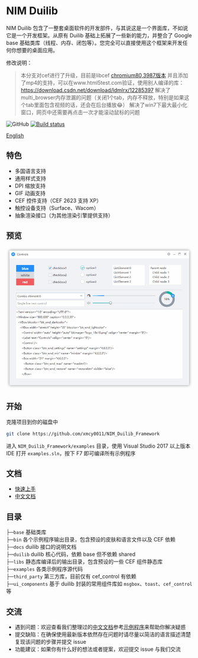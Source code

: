 # NIM Duilib

NIM Duilib 包含了一整套桌面软件的开发部件，与其说这是一个界面库，不如说它是一个开发框架。从原有 Duilib 基础上拓展了一些新的能力，并整合了 Google base 基础类库（线程、内存、闭包等）。您完全可以直接使用这个框架来开发任何你想要的桌面应用。

修改说明：
> 本分支对cef进行了升级，目前是libcef [chromium80,3987版本](http://opensource.spotify.com/cefbuilds/index.html)
> 并且添加了mp4的支持，可以在www.html5test.com验证，使用别人编译的库：https://download.csdn.net/download/ldmlrx/12285397
> 解决了multi_browser内存泄漏的问题（关闭1个tab，内存不释放，特别是如果这个tab里面包含视频的话，还会在后台播放😂）
> 解决了win7下最大最小化窗口，网页中还需要再点击一次才能滚动鼠标的问题

![GitHub](https://img.shields.io/badge/license-MIT-green.svg)
[![Build status](https://ci.appveyor.com/api/projects/status/u29yl0j7pasopm3h?svg=true)](https://ci.appveyor.com/project/nmgwddj/nim-duilib-framework)

[English](README_en-US.md)

## 特色

 - 多国语言支持
 - 通用样式支持
 - DPI 缩放支持
 - GIF 动画支持
 - CEF 控件支持（CEF 2623 支持 XP）
 - 触控设备支持（Surface、Wacom）
 - 抽象渲染接口（为其他渲染引擎提供支持）

## 预览

![preview](docs/PREVIEW.gif)

## 开始

克隆项目到你的磁盘中

```bash
git clone https://github.com/xmcy0011/NIM_Duilib_Framework
```

进入 `NIM_Duilib_Framework/examples` 目录，使用 Visual Studio 2017 以上版本 IDE 打开 `examples.sln`，按下 F7 即可编译所有示例程序

## 文档

 - [快速上手](docs/GETTING-STARTED.md)
 - [中文文档](docs/SUMMARY.md)

## 目录

├─`base` 基础类库  
├─`bin` 各个示例程序输出目录，包含预设的皮肤和语言文件以及 CEF 依赖  
├─`docs` duilib 接口的说明文档  
├─`duilib` duilib 核心代码，依赖 base 但不依赖 shared  
├─`libs` 静态库编译后的输出目录，包含预设的一些 CEF 组件静态库  
├─`examples` 各类示例程序源代码  
├─`third_party` 第三方库，目前仅有 cef_control 有依赖  
├─`ui_components` 基于 duilib 封装的常用组件库如 `msgbox`、`toast`、`cef_control` 等  

## 交流

 - 遇到问题：欢迎查看我们整理过的[中文文档](docs/SUMMARY.md)参考[示例程序](examples/README.md)来帮助你解决疑惑
 - 提交缺陷：在确保使用最新版本依然存在问题时请尽量以简洁的语言描述清楚复现该问题的步骤并提交 issue
 - 功能建议：如果你有什么好的想法或者提案，欢迎提交 issue 与我们交流
